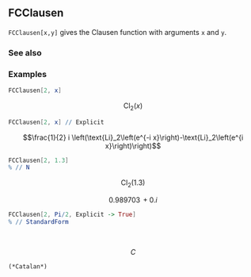 ## FCClausen

`FCClausen[x,y]` gives the Clausen function with arguments `x` and `y`.

### See also

### Examples

```mathematica
FCClausen[2, x]
```

$$\text{Cl}_2(x)$$

```mathematica
FCClausen[2, x] // Explicit
```

$$\frac{1}{2} i \left(\text{Li}_2\left(e^{-i x}\right)-\text{Li}_2\left(e^{i x}\right)\right)$$

```mathematica
FCClausen[2, 1.3]
% // N
```

$$\text{Cl}_2(1.3)$$

$$0.989703\, +0. i$$

```mathematica
FCClausen[2, Pi/2, Explicit -> True]
% // StandardForm 
  
 

```

$$C$$

```
(*Catalan*)
```